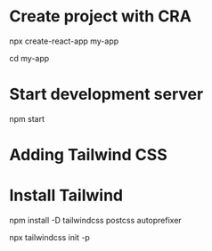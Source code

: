 # Create project with CRA
npx create-react-app my-app

cd my-app

# Start development server
npm start

# Adding Tailwind CSS
# Install Tailwind
npm install -D tailwindcss postcss autoprefixer

npx tailwindcss init -p
